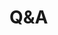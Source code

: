 <div class="flex w-full h-full content-center flex-items-center">
<h1 class="important-font-size-[5rem] w-full text-center">
 Q&A
</h1>
</div>